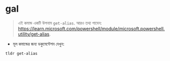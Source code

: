 # gal

> এই কমান্ড একটি উপনাম `get-alias`.
> আরও তথ্য পাবেন: <https://learn.microsoft.com/powershell/module/microsoft.powershell.utility/get-alias>.

- মূল কমান্ডের জন্য ডকুমেন্টেশন দেখুন:

`tldr get-alias`
